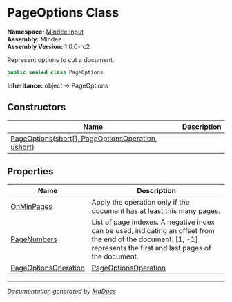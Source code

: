 ﻿<!--  
  <auto-generated>   
    The contents of this file were generated by a tool.  
    Changes to this file may be list if the file is regenerated  
  </auto-generated>   
-->

# PageOptions Class

**Namespace:** [Mindee.Input](../index.md)  
**Assembly:** Mindee  
**Assembly Version:** 1.0.0\-rc2

Represent options to cut a document.

```csharp
public sealed class PageOptions
```

**Inheritance:** object → PageOptions

## Constructors

| Name                                                                          | Description |
| ----------------------------------------------------------------------------- | ----------- |
| [PageOptions(short\[\], PageOptionsOperation, ushort)](constructors/index.md) |             |

## Properties

| Name                                                       | Description                                                                                                                                                            |
| ---------------------------------------------------------- | ---------------------------------------------------------------------------------------------------------------------------------------------------------------------- |
| [OnMinPages](properties/OnMinPages.md)                     | Apply the operation only if the document has at least this many pages.                                                                                                 |
| [PageNumbers](properties/PageNumbers.md)                   | List of page indexes. A negative index can be used, indicating an offset from the end of the document. \[1, \-1\] represents the first and last pages of the document. |
| [PageOptionsOperation](properties/PageOptionsOperation.md) | [PageOptionsOperation](../PageOptionsOperation/index.md)                                                                                                               |

___

*Documentation generated by [MdDocs](https://github.com/ap0llo/mddocs)*
